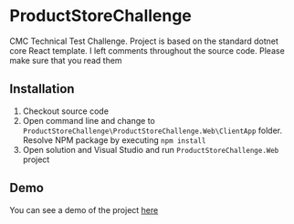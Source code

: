 # ProductStoreChallenge

CMC Technical Test Challenge. Project is based on the standard dotnet core React template. I left comments throughout the source code. Please make sure that you read them

## Installation

1. Checkout source code
2. Open command line and change to `ProductStoreChallenge\ProductStoreChallenge.Web\ClientApp` folder. Resolve NPM package by executing `npm install`
3. Open solution and Visual Studio and run `ProductStoreChallenge.Web` project

## Demo

You can see a demo of the project [here](https://productstorechallengeweb20200112094356.azurewebsites.net)